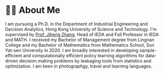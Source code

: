 # 👨‍🎓 About Me
I am pursuing a Ph.D. in the Department of Industrial Engineering and Decision Analytics, Hong Kong University of Science and Technology. I'm supervised by [Prof. Jiheng Zhang](https://reijz.github.io/research/), Head of IEDA and Full Professor in IEDA and MATH. I received my Bachelor of Management degree from Lingnan College and my Bachelor of Mathematics from Mathematics School, Sun Yat-sen University in 2020. I am broadly interested in developing sample-efficient and computationally efficient policy learning algorithms for data-driven decision making problems by leakaging tools from statistics and optimization. I am keen in photographgy, travel and learning languages.
